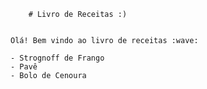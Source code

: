 		# Livro de Receitas :)


	Olá! Bem vindo ao livro de receitas :wave:
	
	- Strognoff de Frango
	- Pavê
	- Bolo de Cenoura
